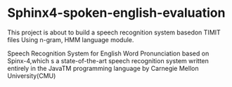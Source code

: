 Sphinx4-spoken-english-evaluation
=================================

This project is about to build a speech recognition system basedon TIMIT files Using n-gram, HMM language module.



Speech Recognition System for English Word Pronunciation based on Spinx-4,which s a state-of-the-art speech recognition system written entirely in the JavaTM programming language by Carnegie Mellon University(CMU)
